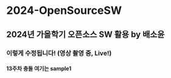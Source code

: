 # 2024-OpenSourceSW

## 2024년 가을학기 오픈소스 SW 활용 by 배소윤

### 이렇게 수정됩니다! (영상 촬영 중, Live!)

#### 13주차 충돌 여기는 sample1
